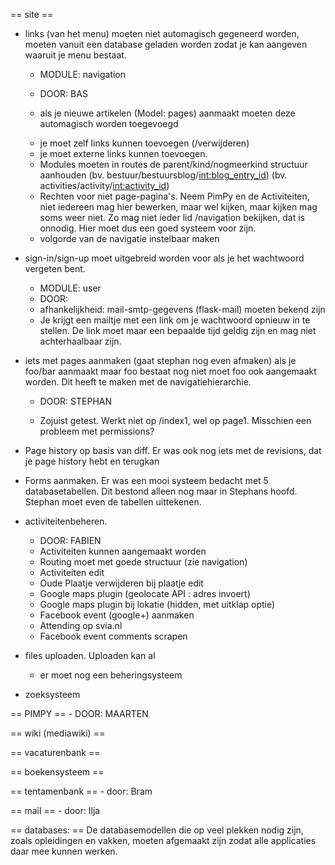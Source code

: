 == site ==

* links (van het menu) moeten niet automagisch gegeneerd worden, moeten vanuit
een database geladen worden zodat je kan aangeven waaruit je menu bestaat.
    - MODULE: navigation
    - DOOR: BAS

    - als je nieuwe artikelen (Model: pages) aanmaakt moeten deze automagisch worden toegevoegd
    + je moet zelf links kunnen toevoegen (/verwijderen)
    + je moet externe links kunnen toevoegen.
    - Modules moeten in routes de parent/kind/nogmeerkind structuur aanhouden
      (bv. bestuur/bestuursblog/<int:blog_entry_id>)
      (bv. activities/activity/<int:activity_id>)
    - Rechten voor niet page-pagina's. Neem PimPy en de Activiteiten, niet iedereen mag hier bewerken, maar wel kijken, maar kijken mag soms weer niet. Zo mag niet ieder lid /navigation bekijken, dat is onnodig. Hier moet dus een goed systeem voor zijn.
    - volgorde van de navigatie instelbaar maken

* sign-in/sign-up moet uitgebreid worden voor als je het wachtwoord vergeten bent.
    - MODULE: user
    - DOOR:
    - afhankelijkheid: mail-smtp-gegevens (flask-mail) moeten bekend zijn
    - Je krijgt een mailtje met een link om je wachtwoord opnieuw in te stellen.
    De link moet maar een bepaalde tijd geldig zijn en mag niet achterhaalbaar
    zijn.

* iets met pages aanmaken (gaat stephan nog even afmaken) als je foo/bar aanmaakt
maar foo bestaat nog niet moet foo ook aangemaakt worden. Dit heeft te maken met
de navigatiehierarchie.
    - DOOR: STEPHAN

    - Zojuist getest. Werkt niet op /index1, wel op page1. Misschien een
    probleem met permissions?

* Page history op basis van diff. Er was ook nog iets met de revisions, dat je
page history hebt en terugkan

* Forms aanmaken. Er was een mooi systeem bedacht met 5 databasetabellen. Dit
bestond alleen nog maar in Stephans hoofd. Stephan moet even de tabellen
uittekenen.

* activiteitenbeheren.
    - DOOR: FABIEN
    + Activiteiten kunnen aangemaakt worden
    + Routing moet met goede structuur (zie navigation)
    + Activiteiten edit
    + Oude Plaatje verwijderen bij plaatje edit
    + Google maps plugin (geolocate API : adres invoert)
    - Google maps plugin bij lokatie (hidden, met uitklap optie)
    - Facebook event (google+) aanmaken
    - Attending op svia.nl
    - Facebook event comments scrapen

* files uploaden. Uploaden kan al
    - er moet nog een beheringsysteem

* zoeksysteem

== PIMPY ==
    - DOOR: MAARTEN

== wiki (mediawiki) ==

== vacaturenbank ==

== boekensysteem ==

== tentamenbank ==
    - door: Bram

== mail ==
    - door: Ilja

== databases: ==
De databasemodellen die op veel plekken nodig zijn, zoals opleidingen en vakken,
moeten afgemaakt zijn zodat alle applicaties daar mee kunnen werken.
